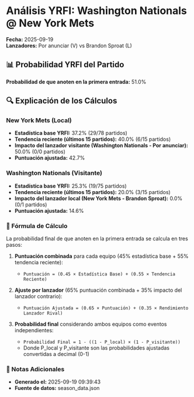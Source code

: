 # Análisis YRFI: Washington Nationals @ New York Mets

**Fecha:** 2025-09-19  
**Lanzadores:** Por anunciar (V) vs Brandon Sproat (L)

## 📊 Probabilidad YRFI del Partido

**Probabilidad de que anoten en la primera entrada:** 51.0%

## 🔍 Explicación de los Cálculos

### New York Mets (Local)
- **Estadística base YRFI:** 37.2% (29/78 partidos)
- **Tendencia reciente (últimos 15 partidos):** 40.0% (6/15 partidos)
- **Impacto del lanzador visitante (Washington Nationals - Por anunciar):** 50.0% (0/0 partidos)
- **Puntuación ajustada:** 42.7%

### Washington Nationals (Visitante)
- **Estadística base YRFI:** 25.3% (19/75 partidos)
- **Tendencia reciente (últimos 15 partidos):** 20.0% (3/15 partidos)
- **Impacto del lanzador local (New York Mets - Brandon Sproat):** 0.0% (0/1 partidos)
- **Puntuación ajustada:** 14.6%

### 📝 Fórmula de Cálculo

La probabilidad final de que anoten en la primera entrada se calcula en tres pasos:

1. **Puntuación combinada** para cada equipo (45% estadística base + 55% tendencia reciente):
   - `Puntuación = (0.45 × Estadística Base) + (0.55 × Tendencia Reciente)`

2. **Ajuste por lanzador** (65% puntuación combinada + 35% impacto del lanzador contrario):
   - `Puntuación Ajustada = (0.65 × Puntuación) + (0.35 × Rendimiento Lanzador Rival)`

3. **Probabilidad final** considerando ambos equipos como eventos independientes:
   - `Probabilidad Final = 1 - ((1 - P_local) × (1 - P_visitante))`
   - Donde P_local y P_visitante son las probabilidades ajustadas convertidas a decimal (0-1)

### 📌 Notas Adicionales

- **Generado el:** 2025-09-19 09:39:43
- **Fuente de datos:** season_data.json
